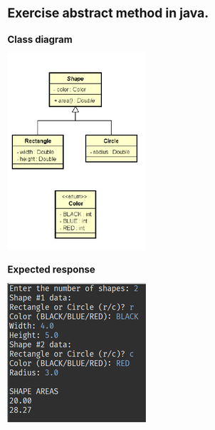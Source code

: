 # Exercise abstract method in java.

## Class diagram

<img src= "img\uml.png">

## Expected response



<img src= "img\esperado.png">







